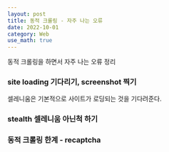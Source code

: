 ```yaml
---
layout: post
title: 동적 크롤링 - 자주 나는 오류
date: 2022-10-01
category: Web
use_math: true
---
```


동적 크롤링을 하면서 자주 나는 오류 정리

### site loading 기다리기, screenshot 찍기

셀레니움은 기본적으로 사이트가 로딩되는 것을 기다려준다. 

### stealth 셀레니움 아닌척 하기

### 동적 크롤링 한계 - recaptcha

